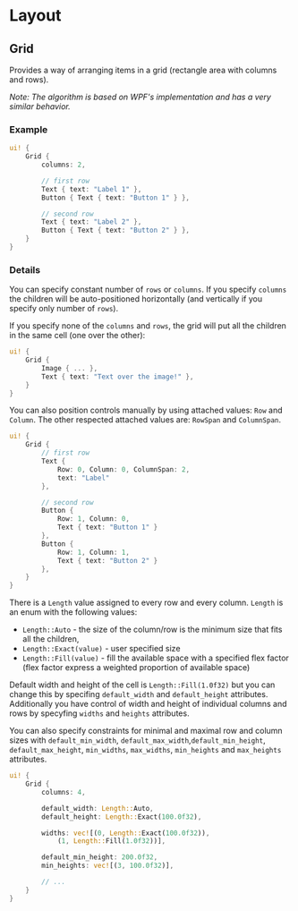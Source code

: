 # Layout

## Grid

Provides a way of arranging items in a grid (rectangle area with columns and rows).

_Note: The algorithm is based on WPF's implementation and has a very similar behavior._

### Example

```rust
ui! {
    Grid {
        columns: 2,

        // first row
        Text { text: "Label 1" },
        Button { Text { text: "Button 1" } },

        // second row
        Text { text: "Label 2" },
        Button { Text { text: "Button 2" } },
    }
}
```

### Details

You can specify constant number of `rows` or `columns`. If you specify `columns` the children will be auto-positioned horizontally (and vertically if you specify only number of `rows`).

If you specify none of the `columns` and `rows`, the grid will put all the children in the same cell (one over the other):

```rust
ui! {
    Grid {
        Image { ... },
        Text { text: "Text over the image!" },
    }
}
```

You can also position controls manually by using attached values: `Row` and `Column`. The other respected attached values are: `RowSpan` and `ColumnSpan`.

```rust
ui! {
    Grid {
        // first row
        Text {
            Row: 0, Column: 0, ColumnSpan: 2,
            text: "Label"
        },

        // second row
        Button {
            Row: 1, Column: 0,
            Text { text: "Button 1" }
        },
        Button {
            Row: 1, Column: 1,
            Text { text: "Button 2" }
        },
    }
}
```

There is a `Length` value assigned to every row and every column. `Length` is an enum with the following values:

* `Length::Auto` - the size of the column/row is the minimum size that fits all the children,
* `Length::Exact(value)` - user specified size
* `Length::Fill(value)` - fill the available space with a specified flex factor (flex factor express a weighted proportion of available space)

Default width and height of the cell is `Length::Fill(1.0f32)` but you can change this by specifing `default_width` and `default_height` attributes. Additionally you have control of width and height of individual columns and rows by specyfing `widths` and `heights` attributes.

You can also specify constraints for minimal and maximal row and column sizes with `default_min_width`, `default_max_width`,`default_min_height`, `default_max_height`, `min_widths`, `max_widths`, `min_heights` and `max_heights` attributes.

```rust
ui! {
    Grid {
        columns: 4,

        default_width: Length::Auto,
        default_height: Length::Exact(100.0f32),

        widths: vec![(0, Length::Exact(100.0f32)),
            (1, Length::Fill(1.0f32))],

        default_min_height: 200.0f32,
        min_heights: vec![(3, 100.0f32)],

        // ...
    }
}
```
